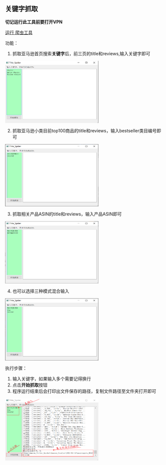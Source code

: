 ## 关键字抓取

  **切记运行此工具前要打开VPN**

[运行 爬虫工具](Amazon_Crawler/main.py)

功能：
1. 抓取亚马逊首页搜索**关键字**后，前三页的title和reviews,输入关键字即可

<img src="ScreenShot/keyword.png" width = "300" height = "200" alt="bestseller" align=center />

2. 抓取亚马逊小类目前top100商品的title和reviews，输入bestseller类目编号即可
   
<img src="ScreenShot/bestseller.png" width = "300" height = "200" alt="bestseller" align=center />

3. 抓取相关产品ASIN的title和reviews，输入产品ASIN即可

<img src="ScreenShot/ASIN.png" width = "300" height = "200" alt="ASIN" align=center />

4. 也可以选择三种模式混合输入

<img src="ScreenShot/all.png" width = "300" height = "200" alt="all" align=center />


执行步骤：

1. 输入关键字，如果输入多个需要记得换行
2. 点击**开始抓取**按钮
3. 程序运行结束后会打印出文件保存的路径，复制文件路径至文件夹打开即可
   
<img src="ScreenShot/operation.png" width = "300" height = "200" alt="operation" align=center />
